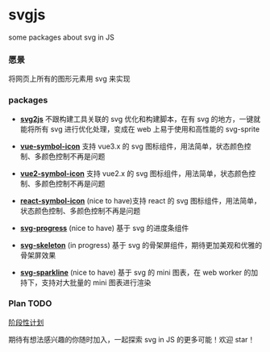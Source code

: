 # svgjs
some packages about svg in JS

### 愿景

将网页上所有的图形元素用 svg 来实现

### packages

* **[svg2js](https://github.com/svg-in-js/svgjs/tree/main/packages/svg2js)** 不跟构建工具关联的 svg 优化和构建脚本，在有 svg 的地方，一键就能将所有 svg 进行优化处理，变成在 web 上易于使用和高性能的 svg-sprite

* **[vue-symbol-icon](https://github.com/svg-in-js/svgjs/tree/main/packages/vue-symbol-icon)** 支持 vue3.x 的 svg 图标组件，用法简单，状态颜色控制、多颜色控制不再是问题

* **[vue2-symbol-icon](https://github.com/svg-in-js/svgjs/tree/main/packages/vue2-symbol-icon)** 支持 vue2.x 的 svg 图标组件，用法简单，状态颜色控制、多颜色控制不再是问题

* **[react-symbol-icon](https://github.com/svg-in-js/svgjs/tree/main/packages/react-symbol-icon)** (nice to have)支持 react 的 svg 图标组件，用法简单，状态颜色控制、多颜色控制不再是问题

* **[svg-progress](https://github.com/svg-in-js/svgjs/tree/main/packages/svg-progress)** (nice to have) 基于 svg 的进度条组件

* **[svg-skeleton](https://github.com/svg-in-js/svgjs/tree/main/packages/svg-skeleton)** (in progress) 基于 svg 的骨架屏组件，期待更加美观和优雅的骨架屏效果

* **[svg-sparkline](https://github.com/svg-in-js/svgjs/tree/main/packages/svg-progress)** (nice to have) 基于 svg 的 mini 图表，在 web worker 的加持下，支持对大批量的 mini 图表进行渲染

### Plan TODO

[阶段性计划](https://github.com/orgs/svg-in-js/projects/1)

期待有想法感兴趣的你随时加入，一起探索 svg in JS 的更多可能！欢迎 star！
